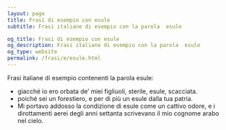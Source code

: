 ```yaml
---
layout: page
title: Frasi di esempio con esule 
subtitle: Frasi italiane di esempio con la parola  esule

og_title: Frasi di esempio con esule 
og_description: Frasi italiane di esempio con la parola  esule
og_type: website
permalink: /frasi/e/esule.html
---
```


Frasi italiane di esempio contenenti la parola esule:


- giacché io ero orbata de’ miei figliuoli, sterile, esule, scacciata.
- poiché sei un forestiero, e per di più un esule dalla tua patria.
- Mi portavo addosso la condizione di esule come un cattivo odore, e i dirottamenti aerei degli anni settanta scrivevano il mio cognome arabo nel cielo.
